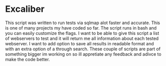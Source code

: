 # Excaliber
This script was written to run tests via sqlmap alot faster and accurate. 
This is one of many projects my have coded so far. The script runs in bash and you can easily customize the flags. 
I want to be able to give this script a list of webservers to test and it will return 
me all information about each tested webserver. I want to add option to save all results in readable format and with an extra 
option of a through search. These couple of scripts are part of something bigger im working on so ill appretiate any feedback 
and adivce to make the code better. 
